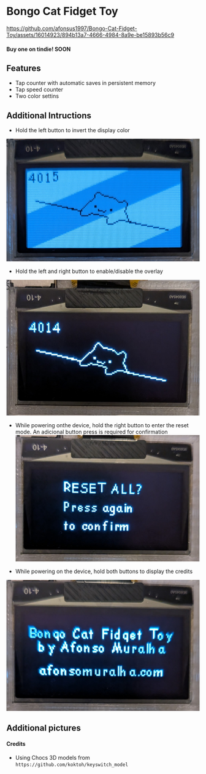 # Bongo Cat Fidget Toy

https://github.com/afonsus1997/Bongo-Cat-Fidget-Toy/assets/16014923/894b13a7-4666-4984-8a9e-be15893b56c9

#### Buy one on tindie! SOON

## Features
- Tap counter with automatic saves in persistent memory
- Tap speed counter
- Two color settins

## Additional Intructions

- Hold the left button to invert the display color

![](https://github.com/afonsus1997/Bongo-Cat-Fidget-Toy/blob/main/Media/Photos/PXL_20250726_182516591.MACRO_FOCUS.MP~2.jpg)

- Hold the left and right button to enable/disable the overlay

![](https://github.com/afonsus1997/Bongo-Cat-Fidget-Toy/blob/main/Media/Photos/PXL_20250726_182507299.MACRO_FOCUS.jpg)

- While powering onthe device, hold the right button to enter the reset mode. An adicional button press is required for confirmation
![](https://github.com/afonsus1997/Bongo-Cat-Fidget-Toy/blob/main/Media/Photos/PXL_20250726_182606367.MACRO_FOCUS.jpg)

- While powering on the device, hold both buttons to display the credits

![](https://github.com/afonsus1997/Bongo-Cat-Fidget-Toy/blob/main/Media/Photos/PXL_20250726_182619984.MACRO_FOCUS.jpg)

## Additional pictures

#### Credits
- Using Chocs 3D models from `https://github.com/koktoh/keyswitch_model`
